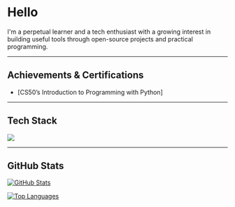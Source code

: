 # Hello

I'm a perpetual learner and a tech enthusiast with a growing interest in building useful tools through open-source projects and practical programming.



---

## Achievements & Certifications

- [CS50’s Introduction to Programming with Python]
  
---

## Tech Stack

<p align="left">
  <a href="https://www.python.org/"><img src="https://skillicons.dev/icons?i=python,c,cpp,linux,sqlite,html,css" /></a>
</p>



---

## GitHub Stats

[![GitHub Stats](https://github-readme-stats.vercel.app/api?username=lv1-duck&show_icons=true&theme=tokyonight)](https://github.com/lv1-duck)

[![Top Languages](https://github-readme-stats.vercel.app/api/top-langs/?username=lv1-duck&layout=compact&theme=tokyonight)](https://github.com/lv1-duck)


